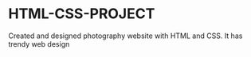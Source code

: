 # HTML-CSS-PROJECT
Created and designed photography website with HTML and CSS.
It has trendy web design
